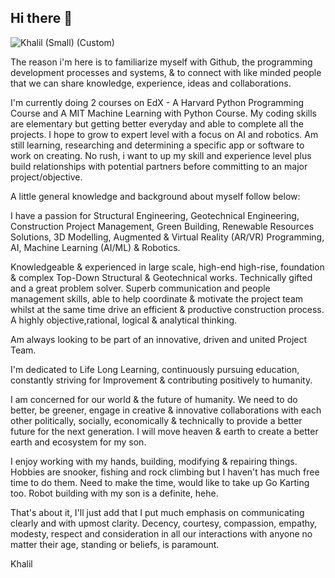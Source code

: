 ## Hi there 👋
![Khalil (Small) (Custom)](https://github.com/adbkhalil9463/adbkhalil9463/assets/166882042/f9ef698c-a231-4512-9dbb-cb0eecf0b2f2)

The reason i'm here is to familiarize myself with Github, the programming development processes and systems, & to connect with like minded people that we can share knowledge, experience, ideas and collaborations.

I'm currently doing 2 courses on EdX - A Harvard Python Programming Course and A MIT Machine Learning with Python Course. My coding skills are elementary but getting better everyday and able to complete all the projects. I hope to grow to expert level with a focus on AI and robotics. Am still learning, researching and determining a specific app or software to work on creating. No rush, i want to up my skill and experience level plus build relationships with potential partners before committing to an major project/objective.

A little general knowledge and background about myself follow below:

I have a passion for Structural Engineering, Geotechnical Engineering, Construction Project Management, Green Building, Renewable Resources Solutions, 3D Modelling, Augmented & Virtual Reality (AR/VR) Programming, AI, Machine Learning (AI/ML) & Robotics. 

Knowledgeable & experienced in large scale, high-end high-rise, foundation & complex Top-Down Structural & Geotechnical works. Technically gifted and a great problem solver. Superb communication and people management skills, able to help coordinate & motivate the project team whilst at the same time drive an efficient & productive construction process. A highly objective,rational, logical & analytical thinking. 

Am always looking to be part of an innovative, driven and united Project Team.

I'm dedicated to Life Long Learning, continuously pursuing education, constantly striving for Improvement & contributing positively to humanity.

I am concerned for our world & the future of humanity. We need to do better, be greener, engage in creative & innovative collaborations with each other politically, socially, economically & technically to provide a better future for the next generation. I will move heaven & earth to create a better earth and ecosystem for my son.

I enjoy working with my hands, building, modifying & repairing things. Hobbies are snooker, fishing and rock climbing but I haven't has much free time to do them. Need to make the time, would like to take up Go Karting too. Robot building with my son is a definite, hehe.

That's about it, I'll just add that I put much emphasis on communicating clearly and with upmost clarity. Decency, courtesy, compassion, empathy, modesty, respect and consideration in all our interactions with anyone no matter their age, standing or beliefs, is paramount.

 Khalil

<!--
**adbkhalil9463/adbkhalil9463** is a ✨ _special_ ✨ repository because its `README.md` (this file) appears on your GitHub profile.

Here are some ideas to get you started:

- 🔭 I’m currently working on ...
- 🌱 I’m currently learning ...
- 👯 I’m looking to collaborate on ...
- 🤔 I’m looking for help with ...
- 💬 Ask me about ...
- 📫 How to reach me: ...
- 😄 Pronouns: ...
- ⚡ Fun fact: ...
-->
